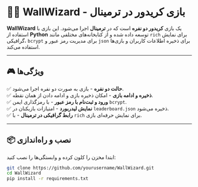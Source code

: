 # 🧙‍♂️ WallWizard - بازی کریدور در ترمینال  

**WallWizard** یک بازی **کریدور دو نفره** است که در **ترمینال** اجرا می‌شود. این بازی با استفاده از **Python** توسعه داده شده و از کتابخانه‌های مختلفی مانند `rich` برای نمایش گرافیکی، `bcrypt` برای مدیریت رمز عبور و `json` برای ذخیره اطلاعات کاربران و بازی‌ها استفاده می‌کند.

---

## 🎮 ویژگی‌ها  

✅ **حالت دو نفره** - بازی به صورت دو نفره اجرا می‌شود.  
✅ **ذخیره و ادامه بازی** - امکان ذخیره بازی و ادامه دادن از همان نقطه.  
✅ **ورود و ثبت‌نام با رمز عبور** - با رمزگذاری ایمن `bcrypt`.  
✅ **نمایش لیدربورد** - امتیازات بازیکنان در `leaderboard.json` ذخیره می‌شود.  
✅ **رابط گرافیکی در ترمینال** - با `rich` برای نمایش حرفه‌ای بازی.  

---

## 📦 نصب و راه‌اندازی  

ابتدا مخزن را کلون کرده و وابستگی‌ها را نصب کنید:

```bash
git clone https://github.com/yourusername/WallWizard.git  
cd WallWizard  
pip install -r requirements.txt  
